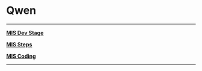 # Qwen

---

[**MIS Dev Stage**](MIS%20Dev%20Stage%201c01bbbb151d804289f7c68d0cfed7ab.md)

[**MIS Steps**](MIS%20Steps%201c01bbbb151d8095892ff8e622b13b6b.md)

[**MIS Coding**](MIS%20Coding%201c01bbbb151d80db93bed3a1cf2b9f79.md)

---
